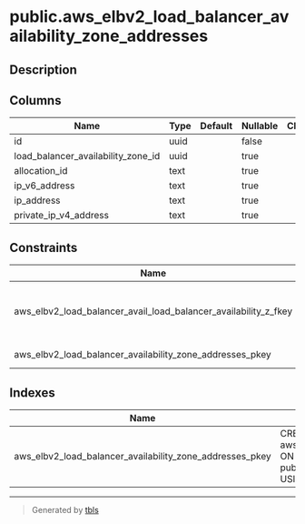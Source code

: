 # public.aws_elbv2_load_balancer_availability_zone_addresses

## Description

## Columns

| Name | Type | Default | Nullable | Children | Parents | Comment |
| ---- | ---- | ------- | -------- | -------- | ------- | ------- |
| id | uuid |  | false |  |  |  |
| load_balancer_availability_zone_id | uuid |  | true |  | [public.aws_elbv2_load_balancer_availability_zones](public.aws_elbv2_load_balancer_availability_zones.md) |  |
| allocation_id | text |  | true |  |  |  |
| ip_v6_address | text |  | true |  |  |  |
| ip_address | text |  | true |  |  |  |
| private_ip_v4_address | text |  | true |  |  |  |

## Constraints

| Name | Type | Definition |
| ---- | ---- | ---------- |
| aws_elbv2_load_balancer_avail_load_balancer_availability_z_fkey | FOREIGN KEY | FOREIGN KEY (load_balancer_availability_zone_id) REFERENCES aws_elbv2_load_balancer_availability_zones(id) ON DELETE CASCADE |
| aws_elbv2_load_balancer_availability_zone_addresses_pkey | PRIMARY KEY | PRIMARY KEY (id) |

## Indexes

| Name | Definition |
| ---- | ---------- |
| aws_elbv2_load_balancer_availability_zone_addresses_pkey | CREATE UNIQUE INDEX aws_elbv2_load_balancer_availability_zone_addresses_pkey ON public.aws_elbv2_load_balancer_availability_zone_addresses USING btree (id) |

---

> Generated by [tbls](https://github.com/k1LoW/tbls)
